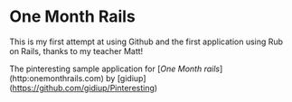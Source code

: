 # One Month Rails

This is my first attempt at using Github and the first application using Rub on Rails, thanks to my teacher Matt! 

The pinteresting sample application for
[*One Month rails*] (http:onemonthrails.com)
by [gidiup] (https://github.com/gidiup/Pinteresting)